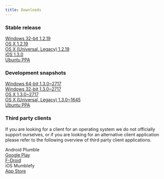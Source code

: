 ```yaml
---
title: Downloads
---
```


### Stable release

<div class="download-box-container">

<div class="download-box">
    <span class="os os-windows" aria-hidden="true"></span>
    <a href="#">
        <span class="os-name">Windows 32-bit</span>
        1.2.19
    </a>
</div>

<div class="download-box">
    <span class="os os-mac" aria-hidden="true"></span>
    <a href="#">
        <span class="os-name">OS X</span>
        1.2.19
    </a>
</div>

<div class="download-box">
    <span class="os os-mac" aria-hidden="true"></span>
    <a href="#">
        <span class="os-name">OS X (Universal, Legacy)</span>
        1.2.19
    </a>
</div>

<div class="download-box">
    <span class="os os-ios" aria-hidden="true"></span>
    <a href="#">
        <span class="os-name">iOS</span>
        1.3.0
    </a>
</div>

<div class="download-box">
    <span class="os os-linux" aria-hidden="true"></span>
    <a href="#">
        <span class="os-name">Ubuntu</span>
        PPA
    </a>
</div>

</div>

### Development snapshots

<div class="download-box-container">

<div class="download-box">
    <span class="os os-windows" aria-hidden="true"></span>
    <a href="#">
        <span class="os-name">Windows 64-bit</span>
        1.3.0~2717
    </a>
</div>

<div class="download-box">
    <span class="os os-windows" aria-hidden="true"></span>
    <a href="#">
        <span class="os-name">Windows 32-bit</span>
        1.3.0~2717
    </a>
</div>

<div class="download-box">
    <span class="os os-mac" aria-hidden="true"></span>
    <a href="#">
        <span class="os-name">OS X</span>
        1.3.0~2717
    </a>
</div>

<div class="download-box">
    <span class="os os-mac" aria-hidden="true"></span>
    <a href="#">
        <span class="os-name">OS X (Universal, Legacy)</span>
        1.3.0~1645
    </a>
</div>

<div class="download-box">
    <span class="os os-linux" aria-hidden="true"></span>
    <a href="#">
        <span class="os-name">Ubuntu</span>
        PPA
    </a>
</div>

</div>


### Third party clients

If you are looking for a client for an operating system we do not officially support ourselves, or if you are looking for an alternative client application please refer to the following overview of third party client applications.

<div class="download-box-container">

<div class="download-box">
    <span class="os os-android" aria-hidden="true"></span>
    <span class="os-name">Android</span>
    Plumble<br />
    <a href="#">Google Play</a><br />
    <a href="#">F-Droid</a>
</div>

<div class="download-box">
    <span class="os os-ios" aria-hidden="true"></span>
    <span class="os-name">iOS</span>
    Mumblefy<br />
    <a href="#">App Store</a>
</div>

</div>
